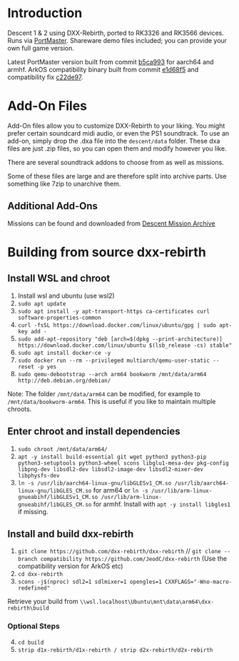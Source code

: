 # Introduction
Descent 1 & 2 using DXX-Rebirth, ported to RK3326 and RK3566 devices. Runs via [PortMaster](https://portmaster.games). Shareware demo files included; you can provide your own full game version.

Latest PortMaster version built from commit [b5ca993](https://github.com/dxx-rebirth/dxx-rebirth/commit/b5ca993d71739e9542fafe13d7332cc6ce008cc5) for aarch64 and armhf. ArkOS compatibility binary built from commit [e1d68f5](https://github.com/JeodC/dxx-rebirth/commit/e1d68f58ab6a2fe43eb011555ab9a1582d523bab) and compatibility fix [c22de97](https://github.com/JeodC/dxx-rebirth/commit/c22de974133f407e6413dafde8c0769019881fec).

# Add-On Files
Add-On files allow you to customize DXX-Rebirth to your liking. You might prefer certain soundcard midi audio, or even the PS1 soundtrack.
To use an add-on, simply drop the .dxa file into the `descent/data` folder. These dxa files are just .zip files, so you can open them and modify however you like.

There are several soundtrack addons to choose from as well as missions.  

Some of these files are large and are therefore split into archive parts. Use something like 7zip to unarchive them.

## Additional Add-Ons
Missions can be found and downloaded from [Descent Mission Archive](https://sectorgame.com/dxma/)

# Building from source dxx-rebirth

## Install WSL and chroot
1. 	Install wsl and ubuntu (use wsl2)
2. 	`sudo apt update`
3.	`sudo apt install -y apt-transport-https ca-certificates curl software-properties-common`
4.	`curl -fsSL https://download.docker.com/linux/ubuntu/gpg | sudo apt-key add -`
5.	`sudo add-apt-repository "deb [arch=$(dpkg --print-architecture)] https://download.docker.com/linux/ubuntu $(lsb_release -cs) stable"`
6.	`sudo apt install docker-ce -y`
7.	`sudo docker run --rm --privileged multiarch/qemu-user-static --reset -p yes`
8.	`sudo qemu-debootstrap --arch arm64 bookworm /mnt/data/arm64 http://deb.debian.org/debian/`

Note: The folder `/mnt/data/arm64` can be modified, for example to `/mnt/data/bookworm-arm64`. This is useful if you like to maintain multiple chroots.

## Enter chroot and install dependencies
1. 	`sudo chroot /mnt/data/arm64/`
2. 	`apt -y install build-essential git wget python3 python3-pip python3-setuptools python3-wheel scons libglu1-mesa-dev pkg-config libpng-dev libsdl2-dev libsdl2-image-dev libsdl2-mixer-dev libphysfs-dev`
3. 	`ln -s /usr/lib/aarch64-linux-gnu/libGLESv1_CM.so /usr/lib/aarch64-linux-gnu/libGLES_CM.so` for arm64 or `ln -s /usr/lib/arm-linux-gnueabihf/libGLESv1_CM.so /usr/lib/arm-linux-gnueabihf/libGLES_CM.so` for armhf. Install with `apt -y install libgles1` if missing.

## Install and build dxx-rebirth
1. 	`git clone https://github.com/dxx-rebirth/dxx-rebirth` // `git clone --branch compatibility https://github.com/JeodC/dxx-rebirth` (Use the compatibility version for ArkOS etc)
2. 	`cd dxx-rebirth`  
3. 	`scons -j$(nproc) sdl2=1 sdlmixer=1 opengles=1 CXXFLAGS="-Wno-macro-redefined"`

Retrieve your build from `\\wsl.localhost\Ubuntu\mnt\data\arm64\dxx-rebirth\build`  

### Optional Steps
4. 	`cd build`
5. 	`strip d1x-rebirth/d1x-rebirth / strip d2x-rebirth/d2x-rebirth`
